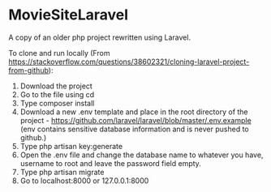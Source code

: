 # MovieSiteLaravel 
A copy of an older php project rewritten using Laravel.

To clone and run locally (From https://stackoverflow.com/questions/38602321/cloning-laravel-project-from-github):

1. Download the project
2. Go to the file using cd
3. Type composer install
4. Download a new .env template and place in the root directory of the project - https://github.com/laravel/laravel/blob/master/.env.example (env contains sensitive database information and is never pushed to github.)
5. Type php artisan key:generate
6. Open the .env file and change the database name to whatever you have, username to root and leave the password field empty.
7. Type php artisan migrate
8. Go to localhost:8000 or 127.0.0.1:8000




